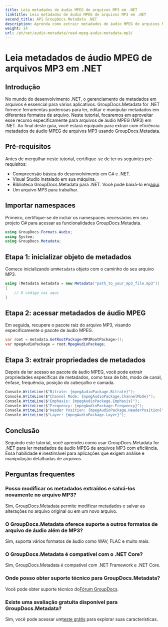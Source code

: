 ```yaml
---
title: Leia metadados de áudio MPEG de arquivos MP3 em .NET
linktitle: Leia metadados de áudio MPEG de arquivos MP3 em .NET
second_title: API GroupDocs.Metadata .NET
description: Aprenda como extrair metadados de áudio MPEG de arquivos MP3 em .NET usando GroupDocs.Metadata. Aprimore seus recursos de análise de arquivos.
weight: 14
url: /pt/net/audio-metadata/read-mpeg-audio-metadata-mp3/
---
```


# Leia metadados de áudio MPEG de arquivos MP3 em .NET

## Introdução
No mundo do desenvolvimento .NET, o gerenciamento de metadados em arquivos é essencial para vários aplicativos. GroupDocs.Metadata for .NET fornece ferramentas poderosas para ler, editar e manipular metadados em diferentes formatos de arquivo. Neste tutorial, focaremos em aproveitar esse recurso especificamente para arquivos de áudio MPEG (MP3) em .NET. Ao final deste guia, você estará equipado para extrair com eficiência metadados de áudio MPEG de arquivos MP3 usando GroupDocs.Metadata.
## Pré-requisitos
Antes de mergulhar neste tutorial, certifique-se de ter os seguintes pré-requisitos:
- Compreensão básica do desenvolvimento em C# e .NET.
- Visual Studio instalado em sua máquina.
-  Biblioteca GroupDocs.Metadata para .NET. Você pode baixá-lo em[aqui](https://releases.groupdocs.com/metadata/net/).
- Um arquivo MP3 para trabalhar.
## Importar namespaces
Primeiro, certifique-se de incluir os namespaces necessários em seu projeto C# para acessar as funcionalidades GroupDocs.Metadata.
```csharp
using GroupDocs.Formats.Audio;
using System;
using GroupDocs.Metadata;
```
## Etapa 1: inicializar objeto de metadados
 Comece inicializando um`Metadata` objeto com o caminho do seu arquivo MP3.
```csharp
using (Metadata metadata = new Metadata("path_to_your_mp3_file.mp3"))
{
    // O código vai aqui
}
```
## Etapa 2: acessar metadados de áudio MPEG
Em seguida, recupere o pacote raiz do arquivo MP3, visando especificamente o pacote de áudio MPEG.
```csharp
var root = metadata.GetRootPackage<MP3RootPackage>();
var mpegAudioPackage = root.MpegAudioPackage;
```
## Etapa 3: extrair propriedades de metadados
Depois de ter acesso ao pacote de áudio MPEG, você pode extrair propriedades específicas de metadados, como taxa de bits, modo de canal, ênfase, frequência, posição do cabeçalho e camada.
```csharp
Console.WriteLine($"Bitrate: {mpegAudioPackage.Bitrate}");
Console.WriteLine($"Channel Mode: {mpegAudioPackage.ChannelMode}");
Console.WriteLine($"Emphasis: {mpegAudioPackage.Emphasis}");
Console.WriteLine($"Frequency: {mpegAudioPackage.Frequency}");
Console.WriteLine($"Header Position: {mpegAudioPackage.HeaderPosition}");
Console.WriteLine($"Layer: {mpegAudioPackage.Layer}");
```
## Conclusão
Seguindo este tutorial, você aprendeu como usar GroupDocs.Metadata for .NET para ler metadados de áudio MPEG de arquivos MP3 com eficiência. Essa habilidade é inestimável para aplicações que exigem análise e manipulação detalhadas de arquivos.

## Perguntas frequentes
### Posso modificar os metadados extraídos e salvá-los novamente no arquivo MP3?
Sim, GroupDocs.Metadata permite modificar metadados e salvar as alterações no arquivo original ou em um novo arquivo.
### O GroupDocs.Metadata oferece suporte a outros formatos de arquivo de áudio além de MP3?
Sim, suporta vários formatos de áudio como WAV, FLAC e muito mais.
### O GroupDocs.Metadata é compatível com o .NET Core?
Sim, GroupDocs.Metadata é compatível com .NET Framework e .NET Core.
### Onde posso obter suporte técnico para GroupDocs.Metadata?
 Você pode obter suporte técnico do[Fórum GroupDocs](https://forum.groupdocs.com/c/metadata/14).
### Existe uma avaliação gratuita disponível para GroupDocs.Metadata?
 Sim, você pode acessar um[teste grátis](https://releases.groupdocs.com/) para explorar suas características.